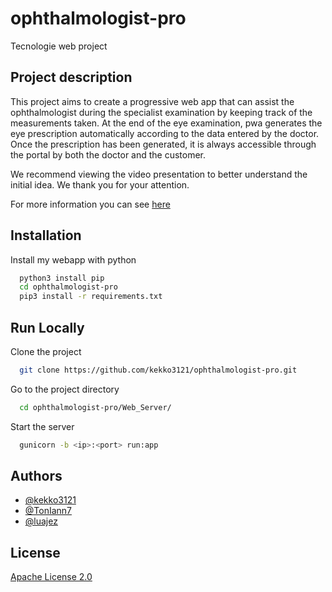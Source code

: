 # ophthalmologist-pro

Tecnologie web project

## Project description

This project aims to create a progressive web app that can assist the ophthalmologist during the specialist examination by keeping track of the measurements taken. At the end of the eye examination, pwa generates the eye prescription automatically according to the data entered by the doctor. Once the prescription has been generated, it is always accessible through the portal by both the doctor and the customer.

We recommend viewing the video presentation to better understand the initial idea.
We thank you for your attention.

For more information you can see [here](https://www.canva.com/design/DAFzecUFK9o/LKdGAOtrRE8llqDKK-iyHQ/edit?utm_content=DAFzecUFK9o&utm_campaign=designshare&utm_medium=link2&utm_source=sharebutton "Project slides")

## Installation

Install my webapp with python

```bash
  python3 install pip
  cd ophthalmologist-pro
  pip3 install -r requirements.txt
```

## Run Locally

Clone the project

```bash
  git clone https://github.com/kekko3121/ophthalmologist-pro.git
```

Go to the project directory

```bash
  cd ophthalmologist-pro/Web_Server/
```

Start the server

```bash
  gunicorn -b <ip>:<port> run:app
```

## Authors

- [@kekko3121](https://github.com/kekko3121)
- [@TonIann7](https://github.com/TonIann7)
- [@luajez](https://github.com/luajez)

## License

[Apache License 2.0](https://www.apache.org/licenses/LICENSE-2.0)